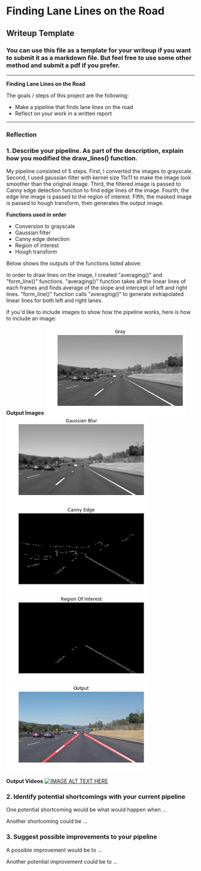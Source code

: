 # **Finding Lane Lines on the Road**

## Writeup Template

### You can use this file as a template for your writeup if you want to submit it as a markdown file. But feel free to use some other method and submit a pdf if you prefer.

---

**Finding Lane Lines on the Road**

The goals / steps of this project are the following:
* Make a pipeline that finds lane lines on the road
* Reflect on your work in a written report


[//]: # (Image References)

[image1]: ./test_images_output/gray.jpg "Grayscale"
[image2]: ./test_images_output/gaussian_blur.jpg "Grayscale"
[image3]: ./test_images_output/canny_edge.jpg "Grayscale"
[image4]: ./test_images_output/roi.jpg "Grayscale"
[image5]: ./test_images_output/output.jpg "Grayscale"



---

### Reflection

### 1. Describe your pipeline. As part of the description, explain how you modified the draw_lines() function.

My pipeline consisted of 5 steps. First, I converted the images to grayscale. Second, I used gaussian filter with kernel size 11x11 to make the image look smoother than the original image. Third, the filtered image is passed to Canny edge detection function to find edge lines of the image. Fourth, the edge line image is passed to the region of interest. Fifth, the masked image is passed to hough transform, then generates the output image.

**Functions used in order**
* Conversion to grayscale
* Gaussian filter
* Canny edge detection
* Region of interest
* Hough transform

Below shows the outputs of the functions listed above:

In order to draw lines on the image, I created "averaging()" and "form_line()" functions. "averaging()" function takes all the linear lines of each frames and finds average of the slope and intercept of left and right lines. "form_line()" function calls "averaging()" to generate extrapolated linear lines for both left and right lanes.

If you'd like to include images to show how the pipeline works, here is how to include an image:

**Output Images**
![alt text][image1]
![alt text][image2]
![alt text][image3]
![alt text][image4]
![alt text][image5]

**Output Videos**
[![IMAGE ALT TEXT HERE](http://img.youtube.com/vi/jTXmDoVTzYs/0.jpg)](http://www.youtube.com/watch?v=jTXmDoVTzYs)
### 2. Identify potential shortcomings with your current pipeline


One potential shortcoming would be what would happen when ...

Another shortcoming could be ...


### 3. Suggest possible improvements to your pipeline

A possible improvement would be to ...

Another potential improvement could be to ...
